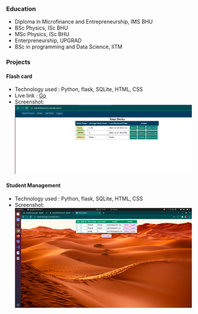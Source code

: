 ### Education
- Diploma in Microfinance and Entrepreneurship, IMS BHU
- BSc Physics, ISc BHU
- MSc Physics, ISc BHU
- Enterpreneurship, UPGRAD
- BSc in programming and Data Science, IITM

### Projects
#### Flash card
- Technology used : Python, flask, SQLite, HTML, CSS
- Live link : [Go](https://manishflashcard.curecode.repl.co/)
- Screenshot: ![screenshot](images/flashcard.png)
#### Student Management
- Technology used : Python, flask, SQLite, HTML, CSS
- Screenshot: ![screenshot](images/studentmanage.png)
